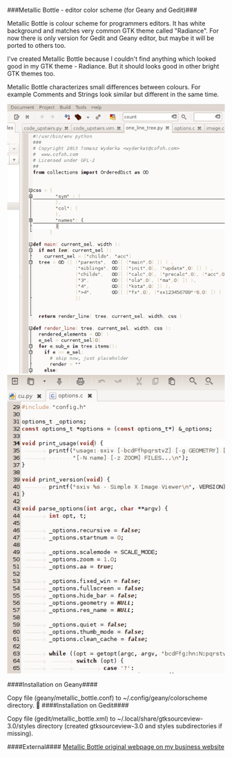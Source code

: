 ###Metallic Bottle - editor color scheme (for Geany and Gedit)###

Metallic Bottle is colour scheme for programmers editors. It has white background and matches very common GTK theme called "Radiance". For now there is only version for Gedit and Geany editor, but maybe it will be ported to others too.

I've created Metallic Bottle because I couldn't find anything which looked good in my GTK theme - Radiance. But it should looks good in other bright GTK themes too.

Metallic Bottle characterizes small differences between colours. For example Comments and Strings look similar but different in the same time.

![Metallic Bottle screen shot in Geany editor](screenshot-geany.png?raw=true)
![Metallic Bottle screen shot in Gedit](screenshot-gedit.png?raw=true)

####Installation on Geany####

Copy file (geany/metallic_bottle.conf) to ~/.config/geany/colorscheme directory.

####Installation on Gedit####

Copy file (gedit/metallic_bottle.xml) to ~/.local/share/gtksourceview-3.0/styles directory (created gtksourceview-3.0 and styles subdirectories if missing).

####External####
[Metallic Bottle original webpage on my business website](http://www.cofoh.com/mettalic_bottle)


